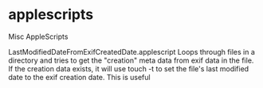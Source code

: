 # applescripts
Misc AppleScripts

LastModifiedDateFromExifCreatedDate.applescript
  Loops through files in a directory and tries to get the "creation" meta data from exif data in the file. If the creation data exists, it will use touch -t to set the file's last modified date to the exif creation date. This is useful 
